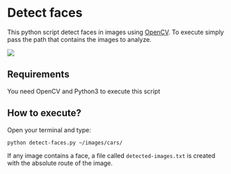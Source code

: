 # Detect faces
This python script detect faces in images using [OpenCV](https://opencv.org/). To execute simply pass the path that contains the images to analyze. 

![](media/demo.gif)

## Requirements
You need OpenCV and Python3 to execute this script

## How to execute?
Open your terminal and type:

```sh
python detect-faces.py ~/images/cars/
```
If any image contains a face, a file called `detected-images.txt` is created with the absolute route of the image.

